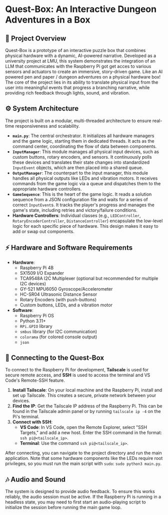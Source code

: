 # Quest-Box: An Interactive Dungeon Adventures in a Box

## 📖 Project Overview

Quest-Box is a prototype of an interactive puzzle box that combines physical hardware with a dynamic, AI-powered narrative. Developed as a university project at LMU, this system demonstrates the integration of an LLM that communicates with the Raspberry Pi got get acces to various sensors and actuators to create an immersive, story-driven game. Like an AI powered pen and paper / dungeon adventures on a physical hardware box! The core of the project lies in its ability to translate physical input from the user into meaningful events that progress a branching narrative, while providing rich feedback through lights, sound, and vibration.

## ⚙️ System Architecture

The project is built on a modular, multi-threaded architecture to ensure real-time responsiveness and scalability.

* **`main.py`**: The central orchestrator. It initializes all hardware managers and the game logic, starting them in dedicated threads. It acts as the command center, coordinating the flow of data between components.
* **`InputManager`**: This module manages all physical input devices, such as custom buttons, rotary encoders, and sensors. It continuously polls these devices and translates their state changes into standardized `InputEvent` objects, which are then placed into a shared queue.
* **`OutputManager`**: The counterpart to the input manager, this module handles all physical outputs like LEDs and vibration motors. It receives commands from the game logic via a queue and dispatches them to the appropriate hardware controllers.
* **`GameSequence`**: This is the heart of the game logic. It reads a solution sequence from a JSON configuration file and waits for a series of correct `InputEvent`s. It tracks the player's progress and manages the game's state, including retries and victory/failure conditions.
* **Hardware Controllers**: Individual classes (e.g., `LEDController`, `RotaryEncoderController`, `DistanceController`) encapsulate the low-level logic for each specific piece of hardware. This design makes it easy to add or swap out components.

## ⚡️ Hardware and Software Requirements

* **Hardware**:
    * Raspberry Pi 4B
    * SX1509 I/O Expander
    * TCA9548A I2C Multiplexer (optional but recommended for multiple I2C devices)
    * GY-521 MPU6050 Gyroscope/Accelerometer
    * HC-SR04 Ultrasonic Distance Sensor
    * Rotary Encoders (with push-buttons)
    * Custom buttons, LEDs, and a vibration motor
* **Software**:
    * Raspberry Pi OS
    * Python 3.11+
    * `RPi.GPIO` library
    * `smbus` library (for I2C communication)
    * `colorama` (for colored console output)
    * `json`

## 🔌 Connecting to the Quest-Box

To connect to the Raspberry Pi for development, **Tailscale** is used for secure remote access, and **SSH** is used to access the terminal and VS Code's Remote-SSH feature.

1.  **Install Tailscale**: On your local machine and the Raspberry Pi, install and set up Tailscale. This creates a secure, private network between your devices.
2.  **Find the IP**: Get the Tailscale IP address of the Raspberry Pi. This can be found in the Tailscale admin panel or by running `tailscale ip -4` on the Pi's terminal.
3.  **Connect with SSH**:
    * **VS Code**: In VS Code, open the Remote Explorer, select "SSH Targets," and add a new host. Enter the SSH command in the format: `ssh pi@<tailscale_ip>`.
    * **Terminal**: Use the command `ssh pi@<tailscale_ip>`.

After connecting, you can navigate to the project directory and run the main application. Note that some hardware components like the LEDs require root privileges, so you must run the main script with `sudo`: `sudo python3 main.py`.

## 🎶 Audio and Sound

The system is designed to provide audio feedback. To ensure this works reliably, the audio session must be active. If the Raspberry Pi is running in a headless state, you may need to first start an audio-playing script to initialize the session before running the main game loop.
